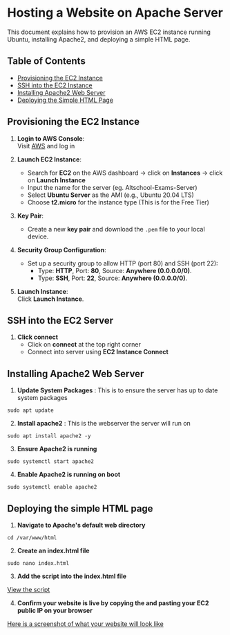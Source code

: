 # Hosting a Website on Apache Server

This document explains how to provision an AWS EC2 instance running Ubuntu, installing Apache2, and deploying a simple HTML page.

## Table of Contents

- [Provisioning the EC2 Instance](#provisioning-the-ec2-instance)
- [SSH into the EC2 Instance](#ssh-into-the-ec2-instance)
- [Installing Apache2 Web Server](#installing-apache2-web-server)
- [Deploying the Simple HTML Page](#deploying-the-simple-html-page)

## Provisioning the EC2 Instance

1. **Login to AWS Console**:  
   Visit [AWS](https://aws.amazon.com/) and log in

2. **Launch EC2 Instance**:
   - Search for **EC2** on the AWS dashboard → click on **Instances** → click on **Launch Instance**
   - Input the name for the server (eg. Altschool-Exams-Server)
   - Select **Ubuntu Server** as the AMI (e.g., Ubuntu 20.04 LTS)
   - Choose **t2.micro** for the instance type (This is for the Free Tier)

3. **Key Pair**:
   - Create a new **key pair** and download the `.pem` file to your local device.

4. **Security Group Configuration**:
   - Set up a security group to allow HTTP (port 80) and SSH (port 22):
     - Type: **HTTP**, Port: **80**, Source: **Anywhere (0.0.0.0/0)**.
     - Type: **SSH**, Port: **22**, Source: **Anywhere (0.0.0.0/0)**.
       
5. **Launch Instance**:  
   Click **Launch Instance**.


## SSH into the EC2 Server

1. **Click connect**
   - Click on **connect** at the top right corner
   - Connect into server using **EC2 Instance Connect**
  

## Installing Apache2 Web Server

1. **Update System Packages** : This is to ensure the server has up to date system packages
```
sudo apt update
```

2. **Install apache2** : This is the webserver the server will run on
```
sudo apt install apache2 -y
```

3. **Ensure Apache2 is running**
```
sudo systemctl start apache2
```

4. **Enable Apache2 is running on boot**
```
sudo systemctl enable apache2
```


## Deploying the simple HTML page

1. **Navigate to Apache's default web directory**
```
cd /var/www/html
```

2. **Create an index.html file**
```
sudo nano index.html
```

3. **Add the script into the index.html file**
   
[View the script](./index.html)

4. **Confirm your website is live by copying the and pasting your EC2 public IP on your browser**
   
[Here is a screenshot of what your website will look like](./Screenshot-of-HTML-website.png)
